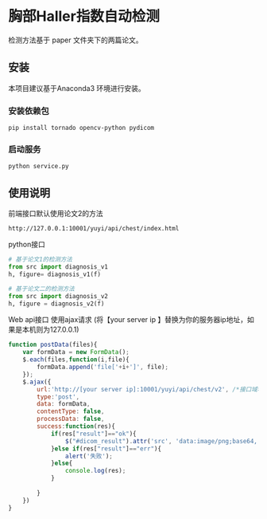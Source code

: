 # 胸部Haller指数自动检测
检测方法基于 paper 文件夹下的两篇论文。

## 安装
本项目建议基于Anaconda3 环境进行安装。
### 安装依赖包
```
pip install tornado opencv-python pydicom
```
### 启动服务
```
python service.py
```

## 使用说明
前端接口默认使用论文2的方法
```
http://127.0.0.1:10001/yuyi/api/chest/index.html
```
python接口
```python
# 基于论文1的检测方法
from src import diagnosis_v1
h, figure= diagnosis_v1(f)

# 基于论文二的检测方法
from src import diagnosis_v2
h, figure = diagnosis_v2(f)
```
Web api接口
使用ajax请求 (将【your server ip 】替换为你的服务器ip地址，如果是本机则为127.0.0.1)
```js
function postData(files){
	var formData = new FormData();
	$.each(files,function(i,file){
		formData.append('file['+i+']', file);
	});
    $.ajax({
        url:'http://[your server ip]:10001/yuyi/api/chest/v2', /*接口域名地址*/
        type:'post',
        data: formData,
        contentType: false,
        processData: false,
        success:function(res){
            if(res["result"]=="ok"){
				$("#dicom_result").attr('src', 'data:image/png;base64,' + res.figure);
            }else if(res["result"]=="err"){
                alert('失败');
            }else{
                console.log(res);
			}
			
        }
    })
}
```